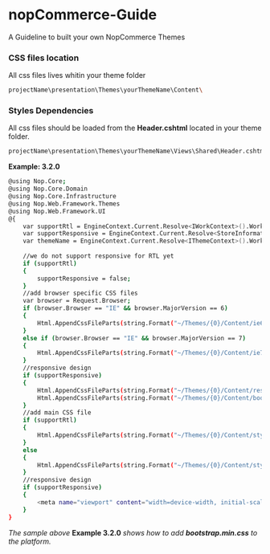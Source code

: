 # nopCommerce-Guide
A Guideline to built your own NopCommerce Themes

### CSS files location
All css files lives whitin your theme folder

```sh
projectName\presentation\Themes\yourThemeName\Content\
```


### Styles Dependencies
All css files should be loaded from the **Header.cshtml** located in your theme folder.

```sh
projectName\presentation\Themes\yourThemeName\Views\Shared\Header.cshtml
```


**Example: 3.2.0**

```sh
@using Nop.Core;
@using Nop.Core.Domain
@using Nop.Core.Infrastructure
@using Nop.Web.Framework.Themes
@using Nop.Web.Framework.UI
@{
    var supportRtl = EngineContext.Current.Resolve<IWorkContext>().WorkingLanguage.Rtl;
    var supportResponsive = EngineContext.Current.Resolve<StoreInformationSettings>().ResponsiveDesignSupported;
    var themeName = EngineContext.Current.Resolve<IThemeContext>().WorkingThemeName;
    
    //we do not support responsive for RTL yet
    if (supportRtl)
    {
        supportResponsive = false;
    }
    //add browser specific CSS files
    var browser = Request.Browser;
    if (browser.Browser == "IE" && browser.MajorVersion == 6)
    {
        Html.AppendCssFileParts(string.Format("~/Themes/{0}/Content/ie6.css", themeName));
    }
    else if (browser.Browser == "IE" && browser.MajorVersion == 7)
    {
        Html.AppendCssFileParts(string.Format("~/Themes/{0}/Content/ie7.css", themeName));
    }
    //responsive design
    if (supportResponsive)
    {
        Html.AppendCssFileParts(string.Format("~/Themes/{0}/Content/responsive.css", themeName));
        Html.AppendCssFileParts(string.Format("~/Themes/{0}/Content/bootstrap/bootstrap.css", themeName));
    }
    //add main CSS file
    if (supportRtl)
    {
        Html.AppendCssFileParts(string.Format("~/Themes/{0}/Content/styles.rtl.css", themeName));
    }
    else
    {
        Html.AppendCssFileParts(string.Format("~/Themes/{0}/Content/styles.css", themeName));
    }
    //responsive design
    if (supportResponsive)
    {
        <meta name="viewport" content="width=device-width, initial-scale=1">
    }
}

```
*The sample above* **Example 3.2.0** *shows how to add **bootstrap.min.css** to the platform.*

